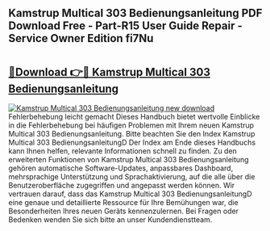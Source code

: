 ## Kamstrup Multical 303 Bedienungsanleitung PDF Download Free - Part-R15 User Guide Repair - Service Owner Edition fi7Nu

# <h2><a href="http://df59om.blite.top/?on=Kamstrup+Multical+303+Bedienungsanleitung">🔗Download 👉🔴 Kamstrup Multical 303 Bedienungsanleitung</a></h2>

[![Kamstrup Multical 303 Bedienungsanleitung new download](https://i.imgur.com/lujVjoI.png)](http://df59om.blite.top/?on=Kamstrup+Multical+303+Bedienungsanleitung)
Fehlerbehebung leicht gemacht Dieses Handbuch bietet wertvolle Einblicke in die Fehlerbehebung bei häufigen Problemen mit Ihrem neuen Kamstrup Multical 303 Bedienungsanleitung. Bitte beachten Sie den Index Kamstrup Multical 303 BedienungsanleitungD Der Index am Ende dieses Handbuchs kann Ihnen helfen, relevante Informationen schnell zu finden. Zu den erweiterten Funktionen von Kamstrup Multical 303 Bedienungsanleitung gehören automatische Software-Updates, anpassbares Dashboard, mehrsprachige Unterstützung und Sprachaktivierung, auf die alle über die Benutzeroberfläche zugegriffen und angepasst werden können. Wir vertrauen darauf, dass das Kamstrup Multical 303 BedienungsanleitungD eine genaue und detaillierte Ressource für Ihre Bemühungen war, die Besonderheiten Ihres neuen Geräts kennenzulernen. Bei Fragen oder Bedenken wenden Sie sich bitte an unser Kundendienstteam.
